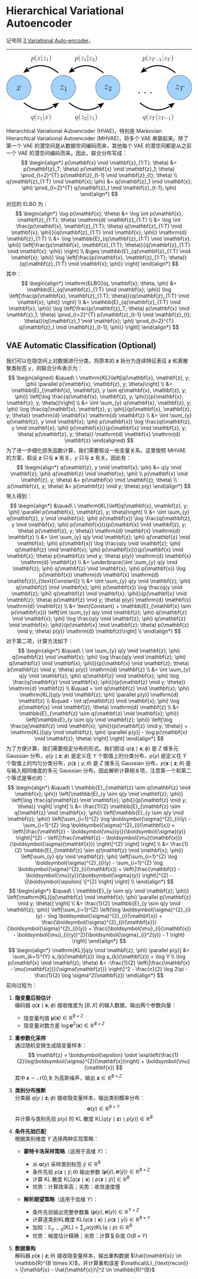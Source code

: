 # Hierarchical Variational Autoencoder

记号同 [3 Variational Auto-encoder](../3%20Variational%20Autoencoder.md)。

---

![](images/hvae.png)

Hierarchical Variational Autoencoder (HVAE)，特别是 Markovian Hierarchical Variational Autoencoder (MHVAE)，将多个 VAE 串联起来。除了第一个 VAE 的潜空间是从数据空间编码而来，其他每个 VAE 的潜空间都是从之前一个 VAE 的潜空间编码而来。因此，联合分布写成：
$$
\begin{align*}
p(\mathbf{x} \mid \mathbf{z}_{1:T}; \theta) &= p(\mathbf{z}_T; \theta) p(\mathbf{x} \mid \mathbf{z}_1; \theta) \prod_{t=2}^{T} p(\mathbf{z}_{t-1} \mid \mathbf{z}_{t}; \theta) \\
q(\mathbf{z}_{1:T} \mid \mathbf{x}; \phi) &= q(\mathbf{z}_1 \mid \mathbf{x}; \phi) \prod_{t=2}^{T} q(\mathbf{z}_t \mid \mathbf{z}_{t-1}; \phi)
\end{align*}
$$
对应的 ELBO 为：
$$
\begin{align*}
\log p(\mathbf{x}; \theta) &= \log \int p(\mathbf{x}, \mathbf{z}_{1:T}; \theta) \mathrm{d} \mathbf{z}_{1:T} \\
&= \log \int \frac{p(\mathbf{x}, \mathbf{z}_{1:T}; \theta) q(\mathbf{z}_{1:T} \mid \mathbf{x}; \phi)}{q(\mathbf{z}_{1:T} \mid \mathbf{x}; \phi)} \mathrm{d} \mathbf{z}_{1:T} \\
&= \log \mathbb{E}_{q(\mathbf{z}_{1:T} \mid \mathbf{x}; \phi)} \left[\frac{p(\mathbf{x}, \mathbf{z}_{1:T}; \theta)}{q(\mathbf{z}_{1:T} \mid \mathbf{x}; \phi)} \right] \\
&\geq \mathbb{E}_{q(\mathbf{z}_{1:T} \mid \mathbf{x}; \phi)} \log \left[\frac{p(\mathbf{x}, \mathbf{z}_{1:T}; \theta)}{q(\mathbf{z}_{1:T} \mid \mathbf{x}; \phi)} \right]
\end{align*}
$$
其中：
$$
\begin{align*}
\mathrm{ELBO}(q, \mathbf{x}; \theta, \phi) &= \mathbb{E}_{q(\mathbf{z}_{1:T} \mid \mathbf{x}; \phi)} \log \left[\frac{p(\mathbf{x}, \mathbf{z}_{1:T}; \theta)}{q(\mathbf{z}_{1:T} \mid \mathbf{x}; \phi)} \right] \\
&= \mathbb{E}_{q(\mathbf{z}_{1:T} \mid \mathbf{x}; \phi)} \log \left[\frac{p(\mathbf{z}_T; \theta) p(\mathbf{x} \mid \mathbf{z}_1; \theta) \prod_{t=2}^{T} p(\mathbf{z}_{t-1} \mid \mathbf{z}_{t}; \theta)}{q(\mathbf{z}_1 \mid \mathbf{x}; \phi) \prod_{t=2}^{T} q(\mathbf{z}_t \mid \mathbf{z}_{t-1}; \phi)} \right]
\end{align*}
$$

## VAE Automatic Classification (Optional)

我们可以在隐空间上对数据进行分类。将原本的 $\mathbf{z}$ 拆分为连续特征表征 $\mathbf{z}$ 和离散聚类标签 $y$，则联合分布表示为：
$$
\begin{aligned}
&\quad\ \ \mathrm{KL}\left[q(\mathbf{x}, \mathbf{z}, y; \phi) \parallel p(\mathbf{x}, \mathbf{z}, y; \theta)\right] \\
&= \mathbb{E}_{\mathbf{x}, \mathbf{z}, y \sim q(\mathbf{x}, \mathbf{z}, y; \phi)} \left[\log \frac{q(\mathbf{x}, \mathbf{z}, y; \phi)}{p(\mathbf{x}, \mathbf{z}, y; \theta)}\right] \\
&= \iint \sum_{y} q(\mathbf{x}, \mathbf{z}, y; \phi) \log \frac{q(\mathbf{x}, \mathbf{z}, y; \phi)}{p(\mathbf{x}, \mathbf{z}, y; \theta)} \mathrm{d} \mathbf{x} \mathrm{d} \mathbf{z} \\
&= \iint \sum_{y} q(\mathbf{z}, y \mid \mathbf{x}; \phi) p(\mathbf{x}) \log \frac{q(\mathbf{z}, y \mid \mathbf{x}; \phi) p(\mathbf{x})}{p(\mathbf{x} \mid \mathbf{z}, y; \theta) p(\mathbf{z}, y; \theta)} \mathrm{d} \mathbf{x} \mathrm{d} \mathbf{z}
\end{aligned}
$$
为了进一步细化损失函数计算，我们需要假设一些变量关系。这里按照 MHVAE 的方案，假设 $\mathbf{z}$ 只与 $\mathbf{x}$ 有关，$y$ 只与 $\mathbf{z}$ 有关。因此有：
$$
\begin{align*}
q(\mathbf{z}, y \mid \mathbf{x}; \phi) &= q(y \mid \mathbf{z}; \phi) q(\mathbf{z} \mid \mathbf{x}; \phi) \\
p(\mathbf{x} \mid \mathbf{z}, y; \theta) &= p(\mathbf{x} \mid \mathbf{z}; \theta) \\
p(\mathbf{z}, y; \theta) &= p(\mathbf{z} \mid y; \theta) p(y)
\end{align*}
$$
带入得到：
$$
\begin{align*}
&\quad\ \ \mathrm{KL}\left[q(\mathbf{x}, \mathbf{z}, y; \phi) \parallel p(\mathbf{x}, \mathbf{z}, y; \theta)\right] \\
&= \iint \sum_{y} q(\mathbf{z}, y \mid \mathbf{x}; \phi) p(\mathbf{x}) \log \frac{q(\mathbf{z}, y \mid \mathbf{x}; \phi) p(\mathbf{x})}{p(\mathbf{x} \mid \mathbf{z}, y; \theta) p(\mathbf{z}, y; \theta)} \mathrm{d} \mathbf{x} \mathrm{d} \mathbf{z} \\
&= \iint \sum_{y} q(y \mid \mathbf{z}; \phi) q(\mathbf{z} \mid \mathbf{x}; \phi) p(\mathbf{x}) \log \frac{q(y \mid \mathbf{z}; \phi) q(\mathbf{z} \mid \mathbf{x}; \phi) p(\mathbf{x})}{p(\mathbf{x} \mid \mathbf{z}; \theta) p(\mathbf{z} \mid y; \theta) p(y)} \mathrm{d} \mathbf{x} \mathrm{d} \mathbf{z} \\
&= \underbrace{\iint \sum_{y} q(y \mid \mathbf{z}; \phi) q(\mathbf{z} \mid \mathbf{x}; \phi) p(\mathbf{x}) \log p(\mathbf{x}) \mathrm{d} \mathbf{x} \mathrm{d} \mathbf{z}}_{\text{Constant}} \\
&+ \iint \sum_{y} q(y \mid \mathbf{z}; \phi) q(\mathbf{z} \mid \mathbf{x}; \phi) p(\mathbf{x}) \log \frac{q(y \mid \mathbf{z}; \phi) q(\mathbf{z} \mid \mathbf{x}; \phi)}{p(\mathbf{x} \mid \mathbf{z}; \theta) p(\mathbf{z} \mid y; \theta) p(y)} \mathrm{d} \mathbf{x} \mathrm{d} \mathbf{z} \\
&= \text{Constant} + \mathbb{E}_{\mathbf{x} \sim p(\mathbf{x})} \left[\int \sum_{y} q(y \mid \mathbf{z}; \phi) q(\mathbf{z} \mid \mathbf{x}; \phi) \log \frac{q(y \mid \mathbf{z}; \phi) q(\mathbf{z} \mid \mathbf{x}; \phi)}{p(\mathbf{x} \mid \mathbf{z}; \theta) p(\mathbf{z} \mid y; \theta) p(y)} \mathrm{d} \mathbf{z}\right] \\
\end{align*}
$$
对于第二项，计算方法如下：
$$
\begin{align*}
&\quad\ \ \int \sum_{y} q(y \mid \mathbf{z}; \phi) q(\mathbf{z} \mid \mathbf{x}; \phi) \log \frac{q(y \mid \mathbf{z}; \phi) q(\mathbf{z} \mid \mathbf{x}; \phi)}{p(\mathbf{x} \mid \mathbf{z}; \theta) p(\mathbf{z} \mid y; \theta) p(y)} \mathrm{d} \mathbf{z} \\
&= \int \sum_{y} q(y \mid \mathbf{z}; \phi) q(\mathbf{z} \mid \mathbf{x}; \phi) \log \frac{q(\mathbf{z} \mid \mathbf{x}; \phi)}{p(\mathbf{z} \mid y; \theta)} \mathrm{d} \mathbf{z} \\
&\quad + \int q(\mathbf{z} \mid \mathbf{x}; \phi) \mathrm{KL}[q(y \mid \mathbf{z}; \phi) \parallel p(y)] \mathrm{d} \mathbf{z} \\
&\quad - \int q(\mathbf{z} \mid \mathbf{x}; \phi) \log p(\mathbf{x} \mid \mathbf{z}; \theta) \mathrm{d} \mathbf{z} \\
&= \mathbb{E}_{\mathbf{z} \sim q(\mathbf{z} \mid \mathbf{x}; \phi)} \left[\mathbb{E}_{y \sim q(y \mid \mathbf{z}; \phi)} \left[\log \frac{q(\mathbf{z} \mid \mathbf{x}; \phi)}{p(\mathbf{z} \mid y; \theta)} + \mathrm{KL}[q(y \mid \mathbf{z}; \phi) \parallel p(y)] - \log p(\mathbf{x} \mid \mathbf{z}; \theta) \right] \right]
\end{align*}
$$
为了方便计算，我们需要规定分布的形式。我们假设 $q(\mathbf{z} \mid \mathbf{x}; \phi)$ 是 $Z$ 维多元 Gaussian 分布，$q(y \mid \mathbf{z}; \phi)$ 是定义在 $Y$ 个取值上的分类分布，$p(y)$ 是定义在 $Y$ 个取值上的均匀分类分布，$p(\mathbf{z} \mid y; \theta)$ 是 $Z$ 维多元 Gaussian 分布，$p(\mathbf{x} \mid \mathbf{z}; \theta)$ 是与输入相同维度的多元 Gaussian 分布。因此解析计算相关项，注意第一个和第二个等式是等价的：
$$
\begin{align*}
&\quad\ \ \mathbb{E}_{\mathbf{z} \sim q(\mathbf{z} \mid \mathbf{x}; \phi)} \left[\mathbb{E}_{y \sim q(y \mid \mathbf{z}; \phi)} \left[\log \frac{q(\mathbf{z} \mid \mathbf{x}; \phi)}{p(\mathbf{z} \mid y; \theta)} \right] \right] \\
&= \frac{1}{2} \mathbb{E}_{\mathbf{z} \sim q(\mathbf{z} \mid \mathbf{x}; \phi)} \left[\mathbb{E}_{y \sim q(y \mid \mathbf{z}; \phi)} \left[\sum_{i=1}^{Z} \log \boldsymbol{\sigma}^{2}_{i}(y) - \sum_{i=1}^{Z} \log \boldsymbol{\sigma}^{2}_{i}(\mathbf{x}) + \left\|\frac{\mathbf{z} - \boldsymbol{\mu}(y)}{\boldsymbol{\sigma}(y)} \right\|^{2} - \left\|\frac{\mathbf{z} - \boldsymbol{\mu}(\mathbf{x})}{\boldsymbol{\sigma}(\mathbf{x})} \right\|^{2} \right] \right] \\
&= \frac{1}{2} \mathbb{E}_{\mathbf{z} \sim q(\mathbf{z} \mid \mathbf{x}; \phi)} \left[\sum_{y} q(y \mid \mathbf{z}; \phi) \left[\sum_{i=1}^{Z} \log \boldsymbol{\sigma}^{2}_{i}(y) - \sum_{i=1}^{Z} \log \boldsymbol{\sigma}^{2}_{i}(\mathbf{x}) + \left\|\frac{\mathbf{z} - \boldsymbol{\mu}(y)}{\boldsymbol{\sigma}(y)} \right\|^{2} - \|\boldsymbol{\epsilon} \|^{2} \right] \right] \\
\end{align*}
$$
$$
\begin{align*}
&\quad\ \ \mathbb{E}_{y \sim q(y \mid \mathbf{z}; \phi)} \left[\mathrm{KL}[q(\mathbf{z} \mid \mathbf{x}; \phi) \parallel p(\mathbf{z} \mid y; \theta)] \right] \\
&= \frac{1}{2} \mathbb{E}_{y \sim q(y \mid \mathbf{z}; \phi)} \left[\sum_{i=1}^{Z} \left(\log \boldsymbol{\sigma}^{2}_{i}(y) - \log \boldsymbol{\sigma}^{2}_{i}(\mathbf{x}) + \frac{\boldsymbol{\sigma}^{2}_{i}(\mathbf{x})}{\boldsymbol{\sigma}^{2}_{i}(y)} + \frac{(\boldsymbol{\mu}_{i}(\mathbf{x}) - \boldsymbol{\mu}_{i}(y))^2}{\boldsymbol{\sigma}_{i}^2(y)} - 1 \right) \right]
\end{align*}
$$
$$
\begin{align*}
\mathrm{KL}[q(y \mid \mathbf{z}; \phi) \parallel p(y)] &= \sum_{k=1}^{Y} a_{k}(\mathbf{z}) \log a_{k}(\mathbf{z}) + \log Y \\
\log p(\mathbf{x} \mid \mathbf{z}; \theta) &= -\frac{1}{2} \left\|\frac{\mathbf{x} - \mu(\mathbf{z})}{\sigma(\mathbf{z})} \right\|^2 - \frac{n}{2} \log 2\pi - \frac{1}{2} \log \sigma^2(\mathbf{z})
\end{align*}
$$
前向过程为：

1. **隐变量后验估计**  
    编码器 $q(\mathbf{z} \mid \mathbf{x}; \phi)$ 接收维度为 $[B, X]$ 的输入数据，输出两个参数向量：
    - 隐变量均值 $\boldsymbol{\mu}(\mathbf{x}) \in \mathbb{R}^{B \times Z}$
    - 隐变量对数方差 $\log \boldsymbol{\sigma}^2(\mathbf{x}) \in \mathbb{R}^{B \times Z}$
    
2. **重参数化采样**  
    通过随机变换生成隐变量样本：  
    $$
    \mathbf{z} = \boldsymbol{\epsilon} \odot \exp\left(\frac{1}{2}\log\boldsymbol{\sigma}^{2}(\mathbf{x})\right) + \boldsymbol{\mu}(\mathbf{x})
    $$
    其中 $\boldsymbol{\epsilon} \sim \mathcal{N}(0, \mathbf{I})$ 为高斯噪声，输出 $\mathbf{z} \in \mathbb{R}^{B \times Z}$
    
3. **类别分布推断**  
    分类器 $q(y \mid \mathbf{z}; \phi)$ 接收隐变量样本，输出类别概率分布：
    $$
    \boldsymbol{\alpha}(y) \in \mathbb{R}^{B \times Y}
    $$
    并计算与类别先验 $p(y)$ 的 KL 散度 $\text{KL}[q(y \mid \mathbf{z}) \mid p(y)] \in \mathbb{R}^{B}$
    
4. **条件先验匹配**  
    根据类别维度 $Y$ 选择两种实现策略：
    
    - **蒙特卡洛采样策略**（适用于高维 $Y$）：
        - 从 $\boldsymbol{\alpha}(y)$ 采样类别标签 $\hat{y} \in \mathbb{R}^{B}$
        - 条件先验 $p(\mathbf{z} \mid \hat{y}; \theta)$ 输出参数 $(\boldsymbol{\mu}(\hat{y}), \boldsymbol{\sigma}(\hat{y})) \in \mathbb{R}^{B \times Z}$
        - 计算 KL 散度 $\text{KL}[q(\mathbf{z} \mid \mathbf{x}) \mid p(\mathbf{z}\mid\hat{y})] \in \mathbb{R}^{B}$
        - 优势：计算效率高；劣势：收敛速度慢

    - **解析期望策略**（适用于低维 $Y$）：
        - 条件先验输出完整参数集 $(\boldsymbol{\mu}(y), \boldsymbol{\sigma}(y)) \in \mathbb{R}^{Y \times Z}$
        - 计算逐类别KL散度 $\text{KL}(q(\mathbf{z}\mid\mathbf{x}) \mid p(\mathbf{z}\mid y)) \in \mathbb{R}^{B \times Y}$
        - 加权：$\mathbb{E}_{y \sim q}[\text{KL}] = \sum_y \alpha(y) \text{KL}(q \mid p) \in \mathbb{R}^{B}$
        - 优势：梯度估计精确；劣势：计算复杂度 $O(B \times Y)$

5. **数据重构**  
    解码器 $p(\mathbf{x} \mid \mathbf{z}; \theta)$ 接收隐变量样本，输出重构数据 $\hat{\mathbf{x}} \in \mathbb{R}^{B \times X}$，并计算重构误差 $\mathcal{L}_{\text{recon}} = \|\mathbf{x} - \hat{\mathbf{x}}\|^2 \in \mathbb{R}^{B}$